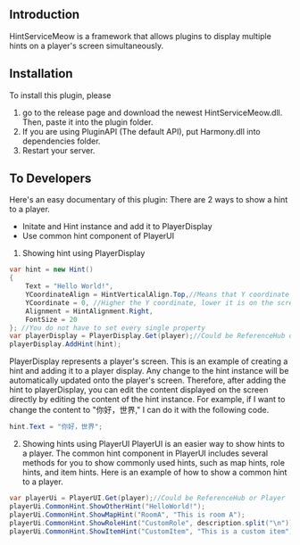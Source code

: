 ## Introduction
HintServiceMeow is a framework that allows plugins to display multiple hints on a player's screen simultaneously.

## Installation
To install this plugin, please 
1. go to the release page and download the newest HintServiceMeow.dll. Then, paste it into the plugin folder.
2. If you are using PluginAPI (The default API), put Harmony.dll into dependencies folder.
3. Restart your server.

## To Developers
Here's an easy documentary of this plugin:
There are 2 ways to show a hint to a player.
- Initate and Hint instance and add it to PlayerDisplay
- Use common hint component of PlayerUI
1. Showing hint using PlayerDisplay
```csharp
var hint = new Hint() 
{
    Text = "Hello World!",
    YCoordinateAlign = HintVerticalAlign.Top,//Means that Y coordinate represent the top side of the hint
    YCoordinate = 0, //Higher the Y coordinate, lower it is on the screen
    Alignment = HintAlignment.Right,
    FontSize = 20
}; //You do not have to set every single property
var playerDisplay = PlayerDisplay.Get(player);//Could be ReferenceHub or Player
playerDisplay.AddHint(hint);
 ```
PlayerDisplay represents a player's screen. This is an example of creating a hint and adding it to a player display. Any change to the hint instance will be automatically updated onto the player's screen. Therefore, after adding the hint to playerDisplay, you can edit the content displayed on the screen directly by editing the content of the hint instance. For example, if I want to change the content to "你好，世界," I can do it with the following code.
```csharp
hint.Text = "你好，世界";
```
2. Showing hints using PlayerUI
PlayerUI is an easier way to show hints to a player. The common hint component in PlayerUI includes several methods for you to show commonly used hints, such as map hints, role hints, and item hints. Here is an example of how to show a common hint to a player.
```csharp
var playerUi = PlayerUI.Get(player);//Could be ReferenceHub or Player
playerUi.CommonHint.ShowOtherHint("HelloWorld!");
playerUi.CommonHint.ShowMapHint("RoomA", "This is room A");
playerUi.CommonHint.ShowRoleHint("CustomRole", description.split("\n"));
playerUi.CommonHint.ShowItemHint("CustomItem", "This is a custom item");
```
